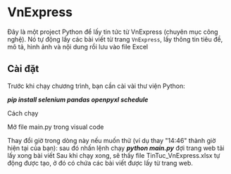 # VnExpress 

Đây là một project Python để lấy tin tức từ VnExpress (chuyên mục công nghệ). Nó tự động lấy các bài viết từ trang `VnExpress`, lấy thông tin tiêu đề, mô tả, hình ảnh và nội dung rồi lưu vào file Excel

## Cài đặt

Trước khi chạy chương trình, bạn cần cài vài thư viện Python:


***pip install selenium pandas openpyxl schedule***

Cách chạy

Mở file main.py trong visual code 


Thay đổi giờ trong dòng này nếu muốn thử (ví dụ thay "14:46" thành giờ hiện tại của bạn):
sau đó nhấn lệnh chạy ***python main.py***
đợi trang web tải lấy xong bài viết
Sau khi chạy xong, sẽ thấy file TinTuc_VnExpress.xlsx tự động được tạo, ở đó có chứa các bài viết được lấy từ trang web. 



